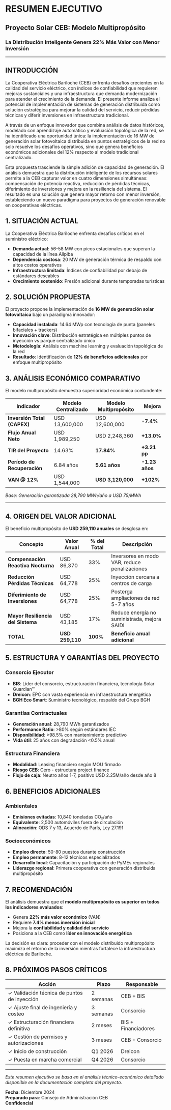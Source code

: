 # RESUMEN EJECUTIVO
## Proyecto Solar CEB: Modelo Multipropósito
### La Distribución Inteligente Genera 22% Más Valor con Menor Inversión

---

## INTRODUCCIÓN

La Cooperativa Eléctrica Bariloche (CEB) enfrenta desafíos crecientes en la calidad del servicio eléctrico, con índices de confiabilidad que requieren mejoras sustanciales y una infraestructura que demanda modernización para atender el crecimiento de la demanda. El presente informe analiza el potencial de implementación de sistemas de generación distribuida como solución estratégica para mejorar la calidad del servicio, reducir pérdidas técnicas y diferir inversiones en infraestructura tradicional.

A través de un enfoque innovador que combina análisis de datos históricos, modelado con aprendizaje automático y evaluación topológica de la red, se ha identificado una oportunidad única: la implementación de 16 MW de generación solar fotovoltaica distribuida en puntos estratégicos de la red no solo resuelve los desafíos operativos, sino que genera beneficios económicos adicionales del 12% respecto al modelo tradicional centralizado.

Esta propuesta trasciende la simple adición de capacidad de generación. El análisis demuestra que la distribución inteligente de los recursos solares permite a la CEB capturar valor en cuatro dimensiones simultáneas: compensación de potencia reactiva, reducción de pérdidas técnicas, diferimiento de inversiones y mejora en la resiliencia del sistema. El resultado es una solución que genera mayor retorno con menor inversión, estableciendo un nuevo paradigma para proyectos de generación renovable en cooperativas eléctricas.

## 1. SITUACIÓN ACTUAL

La Cooperativa Eléctrica Bariloche enfrenta desafíos críticos en el suministro eléctrico:
- **Demanda actual**: 56-58 MW con picos estacionales que superan la capacidad de la línea Alipiba
- **Dependencia costosa**: 20 MW de generación térmica de respaldo con altos costos operativos
- **Infraestructura limitada**: Índices de confiabilidad por debajo de estándares deseables
- **Crecimiento sostenido**: Presión adicional durante temporadas turísticas

## 2. SOLUCIÓN PROPUESTA

El proyecto propone la implementación de **16 MW de generación solar fotovoltaica** bajo un paradigma innovador:
- **Capacidad instalada**: 14.64 MWp con tecnología de punta (paneles bifaciales + trackers)
- **Innovación clave**: Distribución estratégica en múltiples puntos de inyección vs parque centralizado único
- **Metodología**: Análisis con machine learning y evaluación topológica de la red
- **Resultado**: Identificación de **12% de beneficios adicionales** por enfoque multipropósito

## 3. ANÁLISIS ECONÓMICO COMPARATIVO

El modelo multipropósito demuestra superioridad económica contundente:

| **Indicador** | **Modelo Centralizado** | **Modelo Multipropósito** | **Mejora** |
|---------------|------------------------|---------------------------|------------|
| **Inversión Total (CAPEX)** | USD 13,600,000 | USD 12,600,000 | **-7.4%** |
| **Flujo Anual Neto** | USD 1,989,250 | USD 2,248,360 | **+13.0%** |
| **TIR del Proyecto** | 14.63% | **17.84%** | **+3.21 pp** |
| **Período de Recuperación** | 6.84 años | **5.61 años** | **-1.23 años** |
| **VAN @ 12%** | USD 1,544,000 | **USD 3,120,000** | **+102%** |

*Base: Generación garantizada 28,790 MWh/año a USD 75/MWh*

---

## 4. ORIGEN DEL VALOR ADICIONAL

El beneficio multipropósito de **USD 259,110 anuales** se desglosa en:

| **Concepto** | **Valor Anual** | **% del Total** | **Descripción** |
|--------------|-----------------|-----------------|-----------------|
| **Compensación Reactiva Nocturna** | USD 86,370 | 33% | Inversores en modo VAR, reduce penalizaciones |
| **Reducción Pérdidas Técnicas** | USD 64,778 | 25% | Inyección cercana a centros de carga |
| **Diferimiento de Inversiones** | USD 64,778 | 25% | Posterga ampliaciones de red 5-7 años |
| **Mayor Resiliencia del Sistema** | USD 43,185 | 17% | Reduce energía no suministrada, mejora SAIDI |
| **TOTAL** | **USD 259,110** | **100%** | **Beneficio anual adicional** |

## 5. ESTRUCTURA Y GARANTÍAS DEL PROYECTO

### Consorcio Ejecutor
- **BIS**: Líder del consorcio, estructuración financiera, tecnología Solar Guardian™
- **Dreicon**: EPC con vasta experiencia en infraestructura energética
- **BGH Eco Smart**: Suministro tecnológico, respaldo del Grupo BGH

### Garantías Contractuales
- **Generación anual**: 28,790 MWh garantizados
- **Performance Ratio**: >80% según estándares IEC
- **Disponibilidad**: >98.5% con mantenimiento predictivo
- **Vida útil**: 25 años con degradación <0.5% anual

### Estructura Financiera
- **Modalidad**: Leasing financiero según MOU firmado
- **Riesgo CEB**: Cero - estructura project finance
- **Flujo de caja**: Neutro años 1-7, positivo USD 2.25M/año desde año 8

## 6. BENEFICIOS ADICIONALES

### Ambientales
- **Emisiones evitadas**: 10,840 toneladas CO₂/año
- **Equivalente**: 2,500 automóviles fuera de circulación
- **Alineación**: ODS 7 y 13, Acuerdo de París, Ley 27.191

### Socioeconómicos
- **Empleo directo**: 50-80 puestos durante construcción
- **Empleo permanente**: 8-12 técnicos especializados
- **Desarrollo local**: Capacitación y participación de PyMEs regionales
- **Liderazgo regional**: Primera cooperativa con generación distribuida multipropósito

## 7. RECOMENDACIÓN

El análisis demuestra que el **modelo multipropósito es superior en todos los indicadores evaluados**:
- Genera **22% más valor económico** (VAN)
- Requiere **7.4% menos inversión inicial**
- Mejora la **confiabilidad y calidad del servicio**
- Posiciona a la CEB como **líder en innovación energética**

La decisión es clara: proceder con el modelo distribuido multipropósito maximiza el retorno de la inversión mientras fortalece la infraestructura eléctrica de Bariloche.

## 8. PRÓXIMOS PASOS CRÍTICOS

| **Acción** | **Plazo** | **Responsable** |
|------------|-----------|-----------------|
| ✓ Validación técnica de puntos de inyección | 2 semanas | CEB + BIS |
| ✓ Ajuste final de ingeniería y costeo | 3 semanas | Consorcio |
| ✓ Estructuración financiera definitiva | 2 meses | BIS + Financiadores |
| ✓ Gestión de permisos y autorizaciones | 3 meses | CEB + Consorcio |
| ✓ Inicio de construcción | Q1 2026 | Dreicon |
| ✓ Puesta en marcha comercial | Q4 2026 | Consorcio |

---

*Este resumen ejecutivo se basa en el análisis técnico-económico detallado disponible en la documentación completa del proyecto.*

**Fecha**: Diciembre 2024  
**Preparado para**: Consejo de Administración CEB  
**Confidencial**
